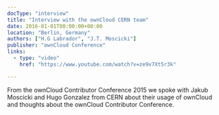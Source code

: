 ```yaml
---
docType: "interview"
title: "Interview with the ownCloud CERN team"
date: 2016-01-01T00:00:00+00:00
location: "Berlin, Germany"
authors: ["H.G Labrador", "J.T. Moscicki"]
publisher: "ownCloud Conference"
links:
  - type: "video"
    href: "https://www.youtube.com/watch?v=ze9v7Xt5r3k"

---
```


From the ownCloud Contributor Conference 2015 we spoke with Jakub Moscicki and Hugo Gonzalez from CERN about their usage of ownCloud and thoughts about the ownCloud Contributor Conference.

